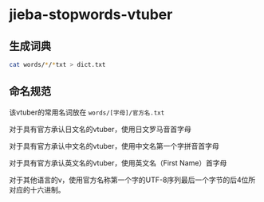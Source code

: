 # jieba-stopwords-vtuber

## 生成词典

```bash
cat words/*/*txt > dict.txt
```

## 命名规范

该vtuber的常用名词放在 `words/[字母]/官方名.txt`

对于具有官方承认日文名的vtuber，使用日文罗马音首字母

对于具有官方承认中文名的vtuber，使用中文名第一个字拼音首字母

对于具有官方承认英文名的vtuber，使用英文名（First Name）首字母

对于其他语言的v，使用官方名称第一个字的UTF-8序列最后一个字节的后4位所对应的十六进制。
